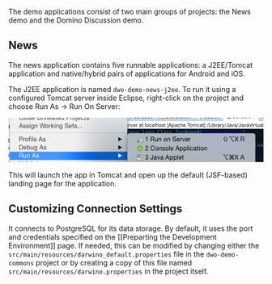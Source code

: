 The demo applications consist of two main groups of projects: the News demo and the Domino Discussion demo.

News
----

The news application contains five runnable applications: a J2EE/Tomcat application and native/hybrid pairs of applications for Android and iOS.

The J2EE application is named `dwo-demo-news-j2ee`. To run it using a configured Tomcat server inside Eclipse, right-click on the project and choose Run As &rarr; Run On Server:

![](runas-runonserver.png)

This will launch the app in Tomcat and open up the default (JSF-based) landing page for the application.




Customizing Connection Settings
-------------------------------

It connects to PostgreSQL for its data storage. By default, it uses the port and credentials specified on the [[Preparting the Development Environment]] page. If needed, this can be modified by changing either the `src/main/resources/darwino_default.properties` file in the `dwo-demo-commons` project or by creating a copy of this file named `src/main/resources/darwino.properties` in the project itself.